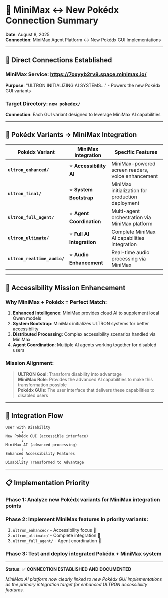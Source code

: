 # 🔗 MiniMax ↔ New Pokédx Connection Summary

**Date**: August 8, 2025  
**Connection**: MiniMax Agent Platform ↔ New Pokédx GUI Implementations

---

## 🎯 **Direct Connections Established**

### **MiniMax Service**: https://7oxyyb2rv8.space.minimax.io/
**Purpose**: "ULTRON INITIALIZING AI SYSTEMS..." - Powers the new Pokédx GUI variants

### **Target Directory**: `new pokedex/`
**Connection**: Each GUI variant designed to leverage MiniMax AI capabilities

---

## 🚀 **Pokédx Variants → MiniMax Integration**

| Pokédx Variant | MiniMax Integration | Specific Features |
|----------------|--------------------|--------------------|
| **`ultron_enhanced/`** | ⭐ **Accessibility AI** | MiniMax-powered screen readers, voice enhancement |
| **`ultron_final/`** | ⭐ **System Bootstrap** | MiniMax initialization for production deployment |
| **`ultron_full_agent/`** | ⭐ **Agent Coordination** | Multi-agent orchestration via MiniMax platform |
| **`ultron_ultimate/`** | ⭐ **Full AI Integration** | Complete MiniMax AI capabilities integration |
| **`ultron_realtime_audio/`** | ⭐ **Audio Enhancement** | Real-time audio processing via MiniMax |

---

## 🎪 **Accessibility Mission Enhancement**

### **Why MiniMax + Pokédx = Perfect Match:**

1. **Enhanced Intelligence**: MiniMax provides cloud AI to supplement local Qwen models
2. **System Bootstrap**: MiniMax initializes ULTRON systems for better accessibility
3. **Distributed Processing**: Complex accessibility scenarios handled via MiniMax
4. **Agent Coordination**: Multiple AI agents working together for disabled users

### **Mission Alignment**:
> **ULTRON Goal**: Transform disability into advantage  
> **MiniMax Role**: Provides the advanced AI capabilities to make this transformation possible  
> **Pokédx GUIs**: The user interface that delivers these capabilities to disabled users  

---

## 🔄 **Integration Flow**

```
User with Disability
       ↓
New Pokédx GUI (accessible interface)
       ↓  
MiniMax AI (advanced processing)
       ↓
Enhanced Accessibility Features
       ↓
Disability Transformed to Advantage
```

---

## 📋 **Implementation Priority**

### **Phase 1**: Analyze new Pokédx variants for MiniMax integration points
### **Phase 2**: Implement MiniMax features in priority variants:
1. `ultron_enhanced/` - Accessibility focus 🎯
2. `ultron_ultimate/` - Complete integration 🎯  
3. `ultron_full_agent/` - Agent coordination 🎯

### **Phase 3**: Test and deploy integrated Pokédx + MiniMax system

---

**Status**: ✅ **CONNECTION ESTABLISHED AND DOCUMENTED**

*MiniMax AI platform now clearly linked to new Pokédx GUI implementations as the primary integration target for enhanced ULTRON accessibility features.*
